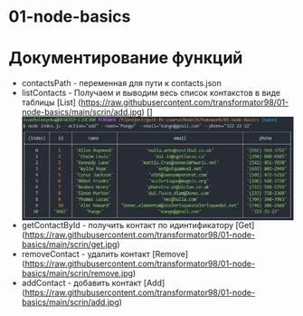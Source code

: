 # 01-node-basics

# Документирование функций

- contactsPath - переменная для пути к contacts.json 
- listContacts - Получаем и выводим весь список контакстов в виде таблицы [List] (https://raw.githubusercontent.com/transformator98/01-node-basics/main/scrin/add.jpg) 
[<img align="left" alt="List"  src="https://raw.githubusercontent.com/transformator98/01-node-basics/main/scrin/add.jpg" />]
- getContactById - получить контакт по идинтификатору [Get] (https://raw.githubusercontent.com/transformator98/01-node-basics/main/scrin/get.jpg)
- removeContact - удалить контакт [Remove] (https://raw.githubusercontent.com/transformator98/01-node-basics/main/scrin/remove.jpg)
- addContact - добавить контакт [Add] (https://raw.githubusercontent.com/transformator98/01-node-basics/main/scrin/add.jpg)
